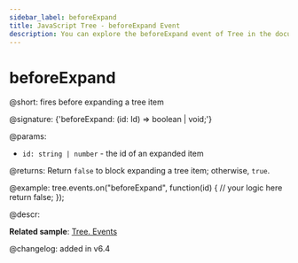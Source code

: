 ```yaml
---
sidebar_label: beforeExpand
title: JavaScript Tree - beforeExpand Event 
description: You can explore the beforeExpand event of Tree in the documentation of the DHTMLX JavaScript UI library. Browse developer guides and API reference, try out code examples and live demos, and download a free 30-day evaluation version of DHTMLX Suite 7.
---
```


# beforeExpand

@short: fires before expanding a tree item

@signature: {'beforeExpand: (id: Id) => boolean | void;'}

@params:
- `id: string | number` - the id of an expanded item

@returns:
Return `false` to block expanding  a tree item; otherwise, `true`.

@example:
tree.events.on("beforeExpand", function(id) {
    // your logic here
    return false;
});

@descr:

**Related sample**: [Tree. Events](https://snippet.dhtmlx.com/vux1ye9g)

@changelog: added in v6.4

[comment]: # (@related: tree/events_handling.md)
